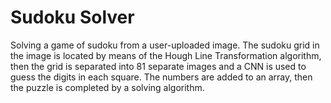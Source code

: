 # Sudoku Solver
Solving a game of sudoku from a user-uploaded image. The sudoku grid in the image is located by means of the Hough Line Transformation algorithm, then the grid is separated into 81 separate images and a CNN is used to guess the digits in each square. The numbers are added to an array, then the puzzle is completed by a solving algorithm. 
